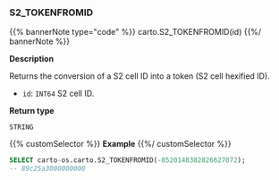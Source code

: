 ### S2_TOKENFROMID

{{% bannerNote type="code" %}}
carto.S2_TOKENFROMID(id)
{{%/ bannerNote %}}

**Description**

Returns the conversion of a S2 cell ID into a token (S2 cell hexified ID).

* `id`: `INT64` S2 cell ID.

**Return type**

`STRING`

{{% customSelector %}}
**Example**
{{%/ customSelector %}}

```sql
SELECT carto-os.carto.S2_TOKENFROMID(-8520148382826627072);
-- 89c25a3000000000
```


